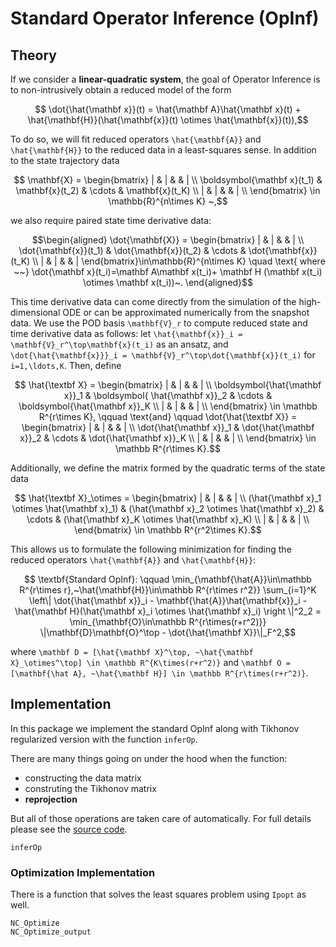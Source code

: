 # Standard Operator Inference (OpInf)

## Theory 
If we consider a __linear-quadratic system__, the goal of Operator Inference is to non-intrusively obtain a reduced model of the form

```math
    \dot{\hat{\mathbf x}}(t) = \hat{\mathbf A}\hat{\mathbf x}(t) + \hat{\mathbf{H}}(\hat{\mathbf{x}}(t) \otimes \hat{\mathbf{x}}(t)),
```

To do so, we will fit reduced operators ``\hat{\mathbf{A}}`` and ``\hat{\mathbf{H}}`` to the reduced data in a least-squares sense. In addition to the state trajectory data 

```math
    \mathbf{X} = \begin{bmatrix} 
        | & | &  & | \\
        \boldsymbol{\mathbf x}(t_1) & \mathbf{x}(t_2) & \cdots & \mathbf{x}(t_K) \\
        | & | &  & | \\
    \end{bmatrix} \in \mathbb{R}^{n\times K} ~,
```

we also require paired state time derivative data: 

```math
\begin{aligned}
    \dot{\mathbf{X}} = \begin{bmatrix}
        | & | & & | \\
        \dot{\mathbf{x}}(t_1) & \dot{\mathbf{x}}(t_2) & \cdots & \dot{\mathbf{x}}(t_K) \\
        | & | & & | 
    \end{bmatrix}\in\mathbb{R}^{n\times K} \quad \text{ where ~~} 
    \dot{\mathbf x}(t_i)=\mathbf A\mathbf x(t_i)+ \mathbf H (\mathbf x(t_i) \otimes \mathbf x(t_i))~.
\end{aligned}
```

This time derivative data can come directly from the simulation of the high-dimensional ODE or can be approximated numerically from the snapshot data. We use the POD basis ``\mathbf{V}_r`` to compute reduced state and time derivative data as follows: let ``\hat{\mathbf{x}}_i = \mathbf{V}_r^\top\mathbf{x}(t_i)`` as an ansatz, and ``\dot{\hat{\mathbf{x}}}_i = \mathbf{V}_r^\top\dot{\mathbf{x}}(t_i)`` for ``i=1,\ldots,K``. Then, define

```math
    \hat{\textbf X} = \begin{bmatrix}
        | & | &  & | \\
        \boldsymbol{\hat{\mathbf x}}_1 & \boldsymbol{ \hat{\mathbf x}}_2 & \cdots & \boldsymbol{\hat{\mathbf x}}_K \\
        | & | &  & | \\
    \end{bmatrix} \in \mathbb R^{r\times K}, \qquad \text{and} \qquad 
    \dot{\hat{\textbf X}} = \begin{bmatrix}
        | & | &  & | \\
        \dot{\hat{\mathbf x}}_1 & \dot{\hat{\mathbf x}}_2 & \cdots & \dot{\hat{\mathbf x}}_K \\
        | & | &  & | \\
    \end{bmatrix} \in \mathbb R^{r\times K}.
```

Additionally, we define the matrix formed by the quadratic terms of the state data

```math
    \hat{\textbf X}_\otimes = \begin{bmatrix}
        | & | &  & | \\
        (\hat{\mathbf x}_1 \otimes \hat{\mathbf x}_1) & (\hat{\mathbf x}_2 \otimes \hat{\mathbf x}_2) & \cdots & (\hat{\mathbf x}_K \otimes \hat{\mathbf x}_K) \\
        | & | &  & | \\
    \end{bmatrix} \in \mathbb R^{r^2\times K}.
```

This allows us to formulate the following minimization for finding the reduced operators ``\hat{\mathbf{A}}`` and ``\hat{\mathbf{H}}``:   

```math
    \textbf{Standard OpInf}: \qquad 
    \min_{\mathbf{\hat{A}}\in\mathbb R^{r\times r},~\hat{\mathbf{H}}\in\mathbb R^{r\times r^2}} \sum_{i=1}^K \left\| \dot{\hat{\mathbf x}}_i - \mathbf{\hat{A}}\hat{\mathbf{x}}_i - \hat{\mathbf H}(\hat{\mathbf x}_i \otimes \hat{\mathbf x}_i) \right \|^2_2 = \min_{\mathbf{O}\in\mathbb R^{r\times(r+r^2)}} \|\mathbf{D}\mathbf{O}^\top - \dot{\hat{\mathbf X}}\|_F^2,
```

where ``\mathbf D = [\hat{\mathbf X}^\top, ~\hat{\mathbf X}_\otimes^\top] \in \mathbb R^{K\times(r+r^2)}`` and ``\mathbf O = [\mathbf{\hat A}, ~\hat{\mathbf H}] \in \mathbb R^{r\times(r+r^2)}``.


## Implementation
In this package we implement the standard OpInf along with Tikhonov regularized version with the function `inferOp`.

There are many things going on under the hood when the function: 
- constructing the data matrix
- construting the Tikhonov matrix
- __reprojection__

But all of those operations are taken care of automatically. For full details please see the [source code](https://github.com/smallpondtom/LiftAndLearn.jl/blob/main/src/learn.jl).


```@docs
inferOp
```


### Optimization Implementation

There is a function that solves the least squares problem using `Ipopt` as well.

```@docs
NC_Optimize
NC_Optimize_output
```